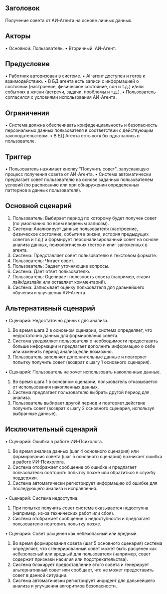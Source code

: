 ## Заголовок
Получение совета от АИ-Агента на основе личных данных.

## Акторы
•  Основной: Пользователь.
•  Вторичный: АИ-Агент.

## Предусловие
•  Работник авторизован в системе.
•  AI-агент доступен и готов к взаимодействию.
•  В БД агента есть записи с информацией о состоянии (настроение, физическое состояние, сон и т.д.) и/или событиях в жизни (встречи, задачи, проблемы и т.д.).
•  Пользователь согласился с условиями использования АИ-Агента.

## Ограничения
•  Система должна обеспечивать конфиденциальность и безопасность персональных данных пользователя в соответствии с действующим законодательством.
•  В БД Агента есть хотя бы одна запись о пользователе.

## Триггер
•  Пользователь нажимает кнопку "Получить совет", запускающую процесс получения совета от АИ-Агента.
•  Система автоматически предлагает совет пользователю на основе заданных пользователем условий (по расписанию или при обнаружении определенных паттернов в данных пользователя).

## Основной сценарий
1. Пользователь: Выбирает период по которому будет получен совет (по умолчанию по всем введеным записям).
2. Система: Анализирует данные пользователя (настроение, физическое состояние, события в жизни, история предыдущих советов и т.д.) и  формирует персонализированный совет на основе анализа данных, психологических тестов и книг заложенных в агента.
3. Система: Представляет совет пользователю в текстовом формате.
4. Пользователь: Читает совет.
5. Пользователь: Задает уточняющие вопросы.
6. Система: Дает ответ пользователю.
7. Пользователь: Оценивает полезность совета (например, ставит лайк/дизлайк или оставляет комментарий).
8. Система: Записывает оценку пользователя для дальнейшего обучения и улучшения АИ-Агента.

## Альтернативный сценарий
•  Сценарий: Недостаточно данных для анализа.
  1. Во время шага 2 в основном сценарии, система определяет, что недостаточно данных для формирования совета.
  2. Система уведомляет пользователя о необходимости предоставить больше информации и предлагает дополнить информацию о себе или изменить период анализа,если возможно.
  3. Пользователь заполняет дополнительные данные и повторяет попытку получить совет (возврат к шагу 1 основного сценария).

•  Сценарий: Пользователь не хочет использовать накопленные данные.
  1. Во время шага 1 в основном сценарии, пользователь отказывается от использования накопленных данных.
  2. Система предлагает пользователю выбрать другой период для анализа.
  3. Пользователь выбирает другой период и повторяет действие получить совет (возврат к шагу 2 основного сценария, используя выбранные данные).

## Исключительный сценарий
•  Сценарий: Ошибка в работе ИИ-Психолога.
  1. Во время анализа данных (шаг 4 основного сценария) или формирования совета (шаг 5 основного сценария) возникает ошибка в работе ИИ-Психолога.
  2. Система отображает сообщение об ошибке и предлагает пользователю повторить попытку позже или обратиться в службу поддержки.
  3. Система автоматически регистрирует информацию об ошибке для последующего анализа и исправления.

•  Сценарий: Система недоступна.
  1. При попытке получить совет система оказывается недоступна (например, из-за технических работ или сбоя).
  2. Система отображает сообщение о недоступности и предлагает пользователю повторить попытку позже.

•  Сценарий: Совет расценен как небезопасный или вредный.
  1. Во время формирования совета (шаг 5 основного сценария) система определяет, что сгенерированный совет может быть расценен как небезопасный или вредный для пользователя (например, совет содержит признаки насилия или подстрекательства).
  2. Система блокирует предоставление этого совета и генерирует альтернативный совет или сообщает, что не может предоставить совет в данной ситуации.
  3. Система автоматически регистрирует инцидент для дальнейшего анализа и улучшения алгоритмов безопасности.
